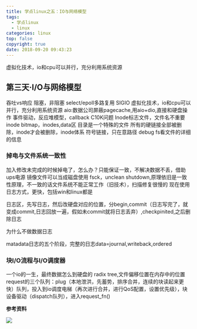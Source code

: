 ```yaml
---
title: 学点linux之五：IO与网络模型
tags:
  - 学点linux
  - linux
categories: linux
top: false
copyright: true
date: 2018-09-20 09:43:23
---
```

虚拟化技术，io和cpu可以并行，充分利用系统资源
<!--more-->


## 第三天·I/O与网络模型
吞吐vs响应
阻塞，非阻塞
select/epoll多路复用
SIGIO
虚拟化技术，io和cpu可以并行，充分利用系统资源
aio:数据公司屏蔽pagecache,用aio+dio,直接和硬盘操作
事件驱动，反应堆模型，callback
C10K问题
Inode标志文件，文件名不重要
inode bitmap，inodes,data区
目录是一个特殊的文件
所有的硬链接全部被删除，inode才会被删除，inode体系
符号链接，只在意路径
debug fs看文件的详细的信息

### 掉电与文件系统一致性
加入修改未完成的时候掉电了，怎么办？只能保证一致，不解决数据不丢，借助ups电源
镜像文件可以当成磁盘使用
fsck，unclean shutdown,原理依旧是一致性原理，不一致的话文件系统不能正常工作（旧技术），扫描修复很慢的
现在使用日志方式，更快，包括win和linux都是

日志区，先写日志，然后改硬盘对应的位置，分begin,commit（日志写完了，就变成commit,日志回放一遍，假如未commit就将日志丢弃）,checkpinited,之后删除日志

为什么不做数据日志

matadata日志的五个阶段，完整的日志data=journal,writeback,ordered

### 块I/O流程与I/O调度器
一个io的一生，最终数据怎么到硬盘的
radix tree,文件偏移位置在内存中的位置
request的三个队列：plug（本地泄洪，先蓄势，排序合并，连续的块读起来更快）队列，投入到io调度电梯（再次进行合并，进行QoS配置，设置优先级），块设备驱动（dispatch队列），进入request_fn()



**参考资料**
[]()

![](http://static.zhyjor.com/wexin.png)
